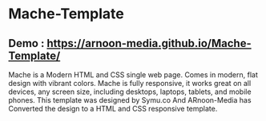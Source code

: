 # Mache-Template

## Demo : https://arnoon-media.github.io/Mache-Template/

Mache is a Modern HTML and CSS single web page. Comes in modern, flat design with vibrant colors. Mache is fully responsive, it works great on all devices, any screen size, including desktops, laptops, tablets, and mobile phones. This template was designed by Symu.co And ARnoon-Media has Converted the design to a HTML and CSS responsive template.
